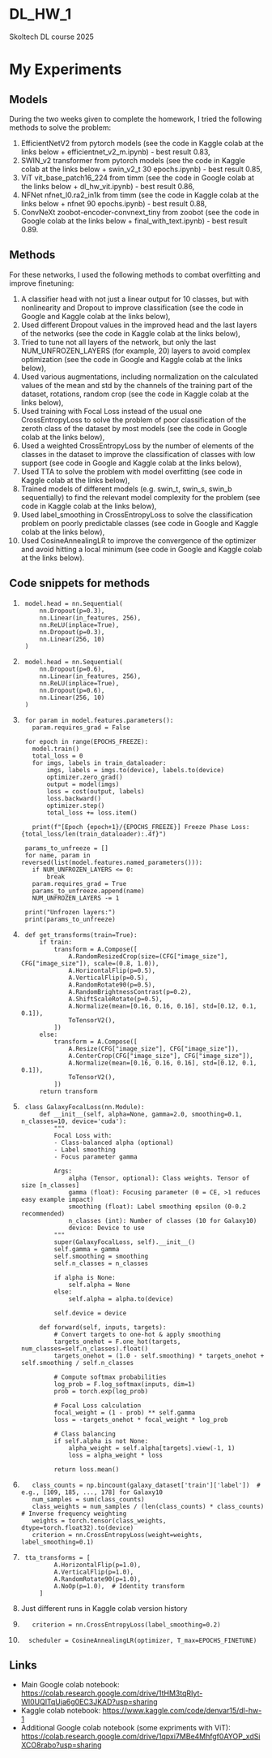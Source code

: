 # DL_HW_1
Skoltech DL course 2025


# My Experiments

## Models

During the two weeks given to complete the homework, I tried the following methods to solve the problem:

1.   EfficientNetV2 from pytorch models (see the code in Kaggle colab at the links below + efficientnet_v2_m.ipynb) - best result 0.83,
2.   SWIN_v2 transformer from pytorch models (see the code in Kaggle colab at the links below + swin_v2_t 30 epochs.ipynb) - best result 0.85,
3.   ViT vit_base_patch16_224 from timm (see the code in Google colab at the links below + dl_hw_vit.ipynb) - best result 0.86,
4.   NFNet nfnet_l0.ra2_in1k from timm (see the code in Kaggle colab at the links below + nfnet 90 epochs.ipynb) - best result 0.88,
5.   ConvNeXt zoobot-encoder-convnext_tiny from zoobot (see the code in Google colab at the links below + final_with_text.ipynb) - best result 0.89.

## Methods

For these networks, I used the following methods to combat overfitting and improve finetuning:



1.   A classifier head with not just a linear output for 10 classes, but with nonlinearity and Dropout to improve classification (see the code in Google and Kaggle colab at the links below),
2.   Used different Dropout values ​​in the improved head and the last layers of the networks (see the code in Kaggle colab at the links below),
3.   Tried to tune not all layers of the network, but only the last NUM_UNFROZEN_LAYERS (for example, 20) layers to avoid complex optimization (see the code in Google and Kaggle colab at the links below),
4.   Used various augmentations, including normalization on the calculated values ​​of the mean and std by the channels of the training part of the dataset, rotations, random crop (see the code in Kaggle colab at the links below),
5.   Used training with Focal Loss instead of the usual one CrossEntropyLoss to solve the problem of poor classification of the zeroth class of the dataset by most models (see the code in Google colab at the links below),
6.   Used a weighted CrossEntropyLoss by the number of elements of the classes in the dataset to improve the classification of classes with low support (see code in Google and Kaggle colab at the links below),
7.   Used TTA to solve the problem with model overfitting (see code in Kaggle colab at the links below),
8.   Trained models of different models (e.g. swin_t, swin_s, swin_b sequentially) to find the relevant model complexity for the problem (see code in Kaggle colab at the links below),
9.   Used label_smoothing in CrossEntropyLoss to solve the classification problem on poorly predictable classes (see code in Google and Kaggle colab at the links below),
10.  Used CosineAnnealingLR to improve the convergence of the optimizer and avoid hitting a local minimum (see code in Google and Kaggle colab at the links below).

## Code snippets for methods



1. 
        model.head = nn.Sequential(
            nn.Dropout(p=0.3),
            nn.Linear(in_features, 256),
            nn.ReLU(inplace=True),
            nn.Dropout(p=0.3),
            nn.Linear(256, 10)
        )
2.  
        model.head = nn.Sequential(
            nn.Dropout(p=0.6),
            nn.Linear(in_features, 256),
            nn.ReLU(inplace=True),
            nn.Dropout(p=0.6),
            nn.Linear(256, 10)
        )
3. 
        for param in model.features.parameters():
          param.requires_grad = False

        for epoch in range(EPOCHS_FREEZE):
          model.train()
          total_loss = 0
          for imgs, labels in train_dataloader:
              imgs, labels = imgs.to(device), labels.to(device)
              optimizer.zero_grad()
              output = model(imgs)
              loss = cost(output, labels)
              loss.backward()
              optimizer.step()
              total_loss += loss.item()

          print(f"[Epoch {epoch+1}/{EPOCHS_FREEZE}] Freeze Phase Loss: {total_loss/len(train_dataloader):.4f}")

        params_to_unfreeze = []
        for name, param in reversed(list(model.features.named_parameters())):
          if NUM_UNFROZEN_LAYERS <= 0:
              break
          param.requires_grad = True
          params_to_unfreeze.append(name)
          NUM_UNFROZEN_LAYERS -= 1

        print("Unfrozen layers:")
        print(params_to_unfreeze)
4.  
        def get_transforms(train=True):
            if train:
                transform = A.Compose([
                    A.RandomResizedCrop(size=(CFG["image_size"], CFG["image_size"]), scale=(0.8, 1.0)),
                    A.HorizontalFlip(p=0.5),
                    A.VerticalFlip(p=0.5),
                    A.RandomRotate90(p=0.5),
                    A.RandomBrightnessContrast(p=0.2),
                    A.ShiftScaleRotate(p=0.5),
                    A.Normalize(mean=[0.16, 0.16, 0.16], std=[0.12, 0.1, 0.1]),
                    ToTensorV2(),
                ])
            else:
                transform = A.Compose([
                    A.Resize(CFG["image_size"], CFG["image_size"]),
                    A.CenterCrop(CFG["image_size"], CFG["image_size"]),
                    A.Normalize(mean=[0.16, 0.16, 0.16], std=[0.12, 0.1, 0.1]),
                    ToTensorV2(),
                ])
            return transform
5.  
        class GalaxyFocalLoss(nn.Module):
            def __init__(self, alpha=None, gamma=2.0, smoothing=0.1, n_classes=10, device='cuda'):
                """
                Focal Loss with:
                - Class-balanced alpha (optional)
                - Label smoothing
                - Focus parameter gamma

                Args:
                    alpha (Tensor, optional): Class weights. Tensor of size [n_classes]
                    gamma (float): Focusing parameter (0 = CE, >1 reduces easy example impact)
                    smoothing (float): Label smoothing epsilon (0-0.2 recommended)
                    n_classes (int): Number of classes (10 for Galaxy10)
                    device: Device to use
                """
                super(GalaxyFocalLoss, self).__init__()
                self.gamma = gamma
                self.smoothing = smoothing
                self.n_classes = n_classes

                if alpha is None:
                    self.alpha = None
                else:
                    self.alpha = alpha.to(device)

                self.device = device

            def forward(self, inputs, targets):
                # Convert targets to one-hot & apply smoothing
                targets_onehot = F.one_hot(targets, num_classes=self.n_classes).float()
                targets_onehot = (1.0 - self.smoothing) * targets_onehot + self.smoothing / self.n_classes

                # Compute softmax probabilities
                log_prob = F.log_softmax(inputs, dim=1)
                prob = torch.exp(log_prob)

                # Focal Loss calculation
                focal_weight = (1 - prob) ** self.gamma
                loss = -targets_onehot * focal_weight * log_prob

                # Class balancing
                if self.alpha is not None:
                    alpha_weight = self.alpha[targets].view(-1, 1)
                    loss = alpha_weight * loss

                return loss.mean()   
6.  
          class_counts = np.bincount(galaxy_dataset['train']['label'])  # e.g., [109, 185, ..., 178] for Galaxy10
          num_samples = sum(class_counts)
          class_weights = num_samples / (len(class_counts) * class_counts)  # Inverse frequency weighting
          weights = torch.tensor(class_weights, dtype=torch.float32).to(device)
          criterion = nn.CrossEntropyLoss(weight=weights, label_smoothing=0.1)
7. 
        tta_transforms = [
                A.HorizontalFlip(p=1.0),
                A.VerticalFlip(p=1.0),
                A.RandomRotate90(p=1.0),
                A.NoOp(p=1.0),  # Identity transform
            ]
8.    Just different runs in Kaggle colab version history
9. 
          criterion = nn.CrossEntropyLoss(label_smoothing=0.2)
10.
          scheduler = CosineAnnealingLR(optimizer, T_max=EPOCHS_FINETUNE)


## Links



*   Main Google colab notebook: https://colab.research.google.com/drive/1tHM3tqRIyt-Wl0UQlTqUja6g0EC3JKAD?usp=sharing
*   Kaggle colab notebook: https://www.kaggle.com/code/denvar15/dl-hw-1
*   Additional Google colab notebook (some expriments with ViT): https://colab.research.google.com/drive/1qpxi7MBe4Mhfgf0AYOP_xdSiXCO8rabo?usp=sharing


